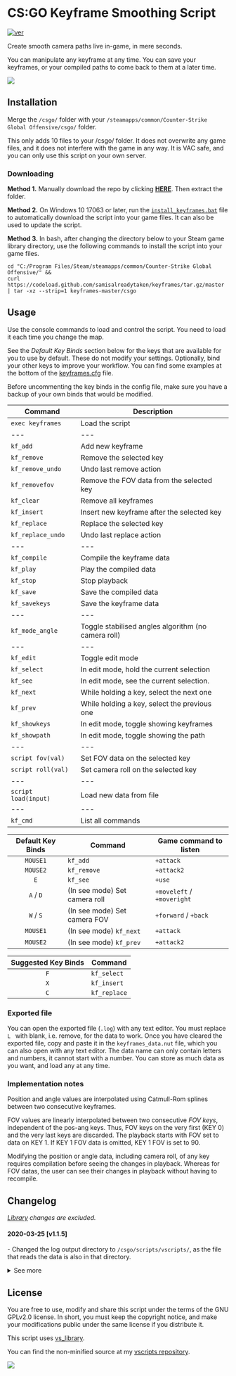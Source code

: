 # CS:GO Keyframe Smoothing Script
[![ver][]](https://github.com/samisalreadytaken/keyframes)

Create smooth camera paths live in-game, in mere seconds.

You can manipulate any keyframe at any time. You can save your keyframes, or your compiled paths to come back to them at a later time.

[ver]: https://img.shields.io/badge/keyframes-v1.1.5-informational
[![](https://img.shields.io/badge/Video_demonstration-red?logo=youtube)](https://www.youtube.com/watch?v=NDczxKqJECY)

## Installation
Merge the `/csgo/` folder with your `/steamapps/common/Counter-Strike Global Offensive/csgo/` folder.

This only adds 10 files to your /csgo/ folder. It does not overwrite any game files, and it does not interfere with the game in any way. It is VAC safe, and you can only use this script on your own server.

### Downloading
**Method 1.**
Manually download the repo by clicking [**HERE**](https://github.com/samisalreadytaken/keyframes/archive/master.zip). Then extract the folder.

**Method 2.**
On Windows 10 17063 or later, run the [`install_keyframes.bat`](https://raw.githubusercontent.com/samisalreadytaken/keyframes/master/install_keyframes.bat) file to automatically download the script into your game files. It can also be used to update the script.

**Method 3.**
In bash, after changing the directory below to your Steam game library directory, use the following commands to install the script into your game files.
```
cd "C:/Program Files/Steam/steamapps/common/Counter-Strike Global Offensive/" && 
curl https://codeload.github.com/samisalreadytaken/keyframes/tar.gz/master | tar -xz --strip=1 keyframes-master/csgo
```

## Usage
Use the console commands to load and control the script. You need to load it each time you change the map.

See the _Default Key Binds_ section below for the keys that are available for you to use by default. These do not modify your settings. Optionally, bind your other keys to improve your workflow. You can find some examples at the bottom of the [keyframes.cfg](csgo/cfg/keyframes.cfg) file.

Before uncommenting the key binds in the config file, make sure you have a backup of your own binds that would be modified.

Command                | Description
---------------------- | -------------------
`exec keyframes`       | Load the script
---                    | ---
`kf_add`               | Add new keyframe
`kf_remove`            | Remove the selected key
`kf_remove_undo`       | Undo last remove action
`kf_removefov`         | Remove the FOV data from the selected key
`kf_clear`             | Remove all keyframes
`kf_insert`            | Insert new keyframe after the selected key
`kf_replace`           | Replace the selected key
`kf_replace_undo`      | Undo last replace action
---                    | ---
`kf_compile`           | Compile the keyframe data
`kf_play`              | Play the compiled data
`kf_stop`              | Stop playback
`kf_save`              | Save the compiled data
`kf_savekeys`          | Save the keyframe data
---                    | ---
`kf_mode_angle`        | Toggle stabilised angles algorithm (no camera roll)
---                    | ---
`kf_edit`              | Toggle edit mode
`kf_select`            | In edit mode, hold the current selection
`kf_see`               | In edit mode, see the current selection.
`kf_next`              | While holding a key, select the next one
`kf_prev`              | While holding a key, select the previous one
`kf_showkeys`          | In edit mode, toggle showing keyframes
`kf_showpath`          | In edit mode, toggle showing the path
---                    | ---
`script fov(val)`      | Set FOV data on the selected key
`script roll(val)`     | Set camera roll on the selected key
---                    | ---
`script load(input)`   | Load new data from file
---                    | ---
`kf_cmd`               | List all commands

Default Key Binds    | Command                        | Game command to listen
:-------------------:| ------------------------------ | ---------------------------
`MOUSE1`             | `kf_add`                       | `+attack`
`MOUSE2`             | `kf_remove`                    | `+attack2`
`E`                  | `kf_see`                       | `+use`
`A` / `D`            | (In see mode) Set camera roll  | `+moveleft` / `+moveright`
`W` / `S`            | (In see mode) Set camera FOV   | `+forward` / `+back`
`MOUSE1`             | (In see mode) `kf_next`        | `+attack`
`MOUSE2`             | (In see mode) `kf_prev`        | `+attack2`

Suggested Key Binds  | Command
:-------------------:|---------------
`F`                  | `kf_select`
`X`                  | `kf_insert`
`C`                  | `kf_replace`

### Exported file
You can open the exported file (`.log`) with any text editor. You must replace `L ` with blank, i.e. remove, for the data to work. Once you have cleared the exported file, copy and paste it in the `keyframes_data.nut` file, which you can also open with any text editor. The data name can only contain letters and numbers, it cannot start with a number. You can store as much data as you want, and load any at any time.

### Implementation notes
Position and angle values are interpolated using Catmull-Rom splines between two consecutive keyframes.

FOV values are linearly interpolated between two consecutive _FOV keys_, independent of the pos-ang keys. Thus, FOV keys on the very first (KEY 0) and the very last keys are discarded. The playback starts with FOV set to data on KEY 1. If KEY 1 FOV data is omitted, KEY 1 FOV is set to 90.

Modifying the position or angle data, including camera roll, of any key requires compilation before seeing the changes in playback. Whereas for FOV datas, the user can see their changes in playback without having to recompile.

## Changelog
_[Library][vs_library] changes are excluded._

#### 2020-03-25 [v1.1.5]
\- Changed the log output directory to `/csgo/scripts/vscripts/`, as the file that reads the data is also in that directory.

<details><summary>See more</summary>

#### 2020-02-23 [v1.1.4]
\- Bug fixes

#### 2020-02-22 [v1.1.3]
\- Changed the gizmo helper to a circle sprite  
\- Added back key listeners (Listed in 'Default Key Binds')  
\- Minor backend improvements  
\- Edge case bug fixes

#### 2020-02-17 [v1.1.1]
\- Minor performance improvements  
\- Minor bug fixes

#### 2020-02-16 [v1.1.0]
\- Added back an old FOV system that lerps between 2 keyframe FOV values  
\- ~~Changed 'roll' to 'tilt'~~ (Reverted 2020-03-23)  
\- Decreased edit mode response time  
\- Minor improvements

#### 2020-02-15 [v1.0.1]
\- Fixed an old bug that wouldn't compile the last key  
\- Minor corrections and fixes

#### 2020-02-14 [v1.0.0]
\- Initial release

</details>

## License
You are free to use, modify and share this script under the terms of the GNU GPLv2.0 license. In short, you must keep the copyright notice, and make your modifications public under the same license if you distribute it.

This script uses [vs_library][].

You can find the non-minified source at my [vscripts repository](https://github.com/samisalreadytaken/vscripts).

[![](http://hits.dwyl.com/samisalreadytaken/keyframes.svg)](http://hits.dwyl.com/samisalreadytaken/keyframes)

[vs_library]: https://github.com/samisalreadytaken/vs_library
